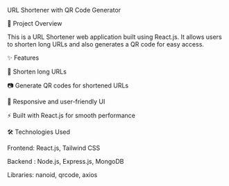 URL Shortener with QR Code Generator

🚀 Project Overview

This is a URL Shortener web application built using React.js. It allows users to shorten long URLs and also generates a QR code for easy access.

✨ Features

🔗 Shorten long URLs

📷 Generate QR codes for shortened URLs

🎨 Responsive and user-friendly UI

⚡ Built with React.js for smooth performance

🛠️ Technologies Used

Frontend: React.js, Tailwind CSS

Backend : Node.js, Express.js, MongoDB

Libraries: nanoid, qrcode, axios

